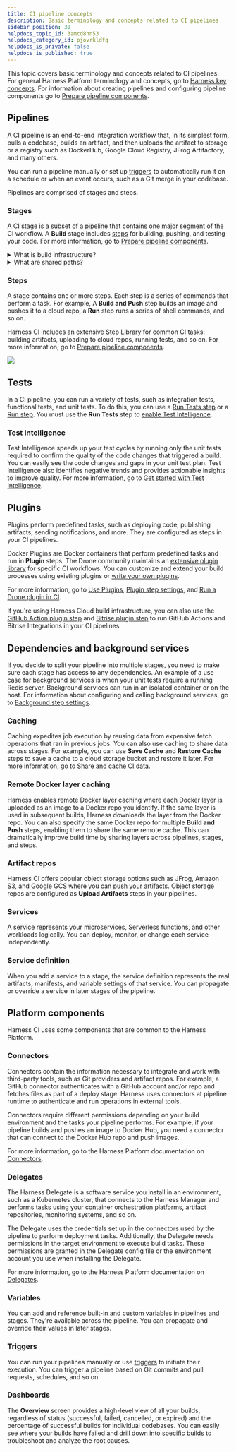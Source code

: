 ```yaml
---
title: CI pipeline concepts
description: Basic terminology and concepts related to CI pipelines
sidebar_position: 30
helpdocs_topic_id: 3amcd8hn53
helpdocs_category_id: pjovrkldfq
helpdocs_is_private: false
helpdocs_is_published: true
---
```


This topic covers basic terminology and concepts related to CI pipelines. For general Harness Platform terminology and concepts, go to [Harness key concepts](../../getting-started/learn-harness-key-concepts.md). For information about creating pipelines and configuring pipeline components go to [Prepare pipeline components](../use-ci/prep-ci-pipeline-components.md).

## Pipelines

A CI pipeline is an end-to-end integration workflow that, in its simplest form, pulls a codebase, builds an artifact, and then uploads the artifact to storage or a registry such as DockerHub, Google Cloud Registry, JFrog Artifactory, and many others.

You can run a pipeline manually or set up [triggers](#triggers) to automatically run it on a schedule or when an event occurs, such as a Git merge in your codebase.

Pipelines are comprised of stages and steps.

### Stages

A CI stage is a subset of a pipeline that contains one major segment of the CI workflow. A **Build** stage includes [steps](#steps) for building, pushing, and testing your code. For more information, go to [Prepare pipeline components](../use-ci/prep-ci-pipeline-components.md).

<details>
<summary>What is build infrastructure?</summary>

All stages have an infrastructure definition, which represents the build infrastructure used by a CI pipeline: the target clusters, hosts, and so on. Build infrastructure components and specifications depend on the build infrastructure you choose. For more information, go to [Which build infrastructure is right for me?](../use-ci/set-up-build-infrastructure/which-build-infrastructure-is-right-for-me.md).

</details>

<details>
<summary>What are shared paths?</summary>

You can use **Shared Paths** in a stage to [share data across steps](../use-ci/caching-ci-data/share-ci-data-across-steps-and-stages.md) or customize cache paths for [Cache Intelligence](../use-ci/caching-ci-data/cache-intelligence.md).

When a pipeline runs, it creates a temporary volume called a *workspace*. During initialization, the stage clones your codebase to the root of the workspace. Then, the steps in the stage run inside the root. The workspace is the current working directory for each step in the stage. The workspace persists for the lifetime of the stage and enables steps in that stage to communicate and share state information. The default shared working directory for a stage is `/harness`. The workspace is destroyed when the stage ends.

Individual steps can communicate and share state using the workspace filesystem. The workspace is a volume, so filesystem changes persist throughout the stage lifetime. If you need to share additional volumes, you can add **Shared Paths**. Paths must begin with a forward slash, such as `/vol`. <!-- resolves as `/vol/harness`? -->

For example, the maven `m2` repo is stored in `/root/.m2` by default. If your Build stage uses Maven, you can specify `/root/.m2` as a **Shared Path** so that all steps in that stage can access that directory.

</details>

### Steps

A stage contains one or more steps. Each step is a series of commands that perform a task. For example, A **Build and Push** step builds an image and pushes it to a cloud repo, a **Run** step runs a series of shell commands, and so on.

Harness CI includes an extensive Step Library for common CI tasks: building artifacts, uploading to cloud repos, running tests, and so on. For more information, go to [Prepare pipeline components](../use-ci/prep-ci-pipeline-components.md).

![](./static/ci-pipeline-basics-510.png)

## Tests

In a CI pipeline, you can run a variety of tests, such as integration tests, functional tests, and unit tests. To do this, you can use a [Run Tests step](../use-ci/set-up-test-intelligence/configure-run-tests-step-settings.md) or a [Run step](../use-ci/run-ci-scripts/run-a-script-in-a-ci-stage.md). You must use the **Run Tests** step to [enable Test Intelligence](../use-ci/set-up-test-intelligence/set-up-test-intelligence.md).

### Test Intelligence

Test Intelligence speeds up your test cycles by running only the unit tests required to confirm the quality of the code changes that triggered a build. You can easily see the code changes and gaps in your unit test plan. Test Intelligence also identifies negative trends and provides actionable insights to improve quality. For more information, go to [Get started with Test Intelligence](test-intelligence-concepts.md).

## Plugins

Plugins perform predefined tasks, such as deploying code, publishing artifacts, sending notifications, and more. They are configured as steps in your CI pipelines.

Docker Plugins are Docker containers that perform predefined tasks and run in **Plugin** steps. The Drone community maintains an [extensive plugin library](https://plugins.drone.io/) for specific CI workflows. You can customize and extend your build processes using existing plugins or [write your own plugins](https://harness.io/blog/continuous-integration/write-first-plugin-for-cie/).

For more information, go to [Use Plugins](/docs/category/use-plugins/), [Plugin step settings](../ci-technical-reference/plugin-steps/plugin-step-settings-reference.md), and [Run a Drone plugin in CI](../use-ci/use-drone-plugins/run-a-drone-plugin-in-ci.md).

If you're using Harness Cloud build infrastructure, you can also use the [GitHub Action plugin step](../ci-technical-reference/plugin-steps/ci-github-action-step.md) and [Bitrise plugin step](../ci-technical-reference/plugin-steps/ci-bitrise-plugin.md) to run GitHub Actions and Bitrise Integrations in your CI pipelines.

## Dependencies and background services

If you decide to split your pipeline into multiple stages, you need to make sure each stage has access to any dependencies. An example of a use case for background services is when your unit tests require a running Redis server. Background services can run in an isolated container or on the host. For information about configuring and calling background services, go to [Background step settings](../use-ci/manage-dependencies/background-step-settings.md).

### Caching

Caching expedites job execution by reusing data from expensive fetch operations that ran in previous jobs. You can also use caching to share data across stages. For example, you can use **Save Cache** and **Restore Cache** steps to save a cache to a cloud storage bucket and restore it later. For more information, go to [Share and cache CI data](/docs/category/share-and-cache-ci-data).

### Remote Docker layer caching

Harness enables remote Docker layer caching where each Docker layer is uploaded as an image to a Docker repo you identify. If the same layer is used in subsequent builds, Harness downloads the layer from the Docker repo. You can also specify the same Docker repo for multiple **Build and Push** steps, enabling them to share the same remote cache. This can dramatically improve build time by sharing layers across pipelines, stages, and steps.

### Artifact repos

Harness CI offers popular object storage options such as JFrog, Amazon S3, and Google GCS where you can [push your artifacts](/docs/category/build-and-upload-artifacts). Object storage repos are configured as **Upload Artifacts** steps in your pipelines.

### Services

A service represents your microservices, Serverless functions, and other workloads logically. You can deploy, monitor, or change each service independently.

### Service definition

When you add a service to a stage, the service definition represents the real artifacts, manifests, and variable settings of that service. You can propagate or override a service in later stages of the pipeline.

## Platform components

Harness CI uses some components that are common to the Harness Platform.

### Connectors

Connectors contain the information necessary to integrate and work with third-party tools, such as Git providers and artifact repos. For example, a GitHub connector authenticates with a GitHub account and/or repo and fetches files as part of a deploy stage. Harness uses connectors at pipeline runtime to authenticate and run operations in external tools.

Connectors require different permissions depending on your build environment and the tasks your pipeline performs. For example, if your pipeline builds and pushes an image to Docker Hub, you need a connector that can connect to the Docker Hub repo and push images.

For more information, go to the Harness Platform documentation on [Connectors](https://developer.harness.io/docs/category/connectors).

### Delegates

The Harness Delegate is a software service you install in an environment, such as a Kubernetes cluster, that connects to the Harness Manager and performs tasks using your container orchestration platforms, artifact repositories, monitoring systems, and so on.

The Delegate uses the credentials set up in the connectors used by the pipeline to perform deployment tasks. Additionally, the Delegate needs permissions in the target environment to execute build tasks. These permissions are granted in the Delegate config file or the environment account you use when installing the Delegate.

For more information, go to the Harness Platform documentation on [Delegates](/docs/category/delegates).

### Variables

You can add and reference [built-in and custom variables](/docs/category/variables-and-expressions) in pipelines and stages. They're available across the pipeline. You can propagate and override their values in later stages.

### Triggers

You can run your pipelines manually or use [triggers](/docs/category/triggers) to initiate their execution. You can trigger a pipeline based on Git commits and pull requests, schedules, and so on.

### Dashboards

The **Overview** screen provides a high-level view of all your builds, regardless of status (successful, failed, cancelled, or expired) and the percentage of successful builds for individual codebases. You can easily see where your builds have failed and [drill down into specific builds](../use-ci/view-your-builds/viewing-builds.md) to troubleshoot and analyze the root causes.
